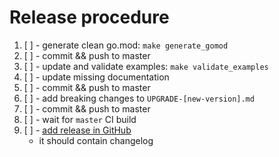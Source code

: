 # Release procedure

1. [ ] - generate clean go.mod: `make generate_gomod`
2. [ ] - commit && push to master
3. [ ] - update and validate examples: `make validate_examples`
4. [ ] - update missing documentation
5. [ ] - commit && push to master
6. [ ] - add breaking changes to `UPGRADE-[new-version].md`
7. [ ] - commit && push to master
8. [ ] - wait for `master` CI build
9. [ ] - [add release in GitHub](https://github.com/ThreeDotsLabs/watermill/releases)
    - it should contain changelog
